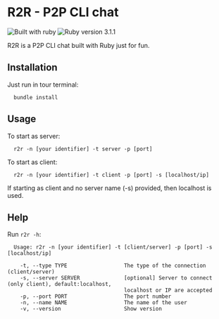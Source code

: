 # R2R - P2P CLI chat
![Built with ruby](https://img.shields.io/badge/built%20with-ruby-red)
![Ruby version 3.1.1](https://img.shields.io/badge/ruby%20version-3.1.3-brightgreen)

R2R is a P2P CLI chat built with Ruby just for fun.

## Installation
Just run in tour terminal:
```
  bundle install
```

## Usage
To start as server:
```
  r2r -n [your identifier] -t server -p [port] 
```
To start as client:
```
  r2r -n [your identifier] -t client -p [port] -s [localhost/ip]
```

If starting as client and no server name (-s) provided, then localhost is used.

## Help

Run `r2r -h`:

```
  Usage: r2r -n [your identifier] -t [client/server] -p [port] -s [localhost/ip]

    -t, --type TYPE                  The type of the connection (client/server)
    -s, --server SERVER              [optional] Server to connect (only client), default:localhost,
                                     localhost or IP are accepted
    -p, --port PORT                  The port number
    -n, --name NAME                  The name of the user
    -v, --version                    Show version
```